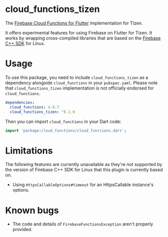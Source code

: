 # cloud_functions_tizen

The [Firebase Cloud Functions for Flutter](https://pub.dev/packages/cloud_functions) implementation for Tizen.

It offers experimental features for using Firebase on Flutter for Tizen. It works by wrapping cross-compiled libraries that are based on the [Firebase C++ SDK](https://github.com/firebase/firebase-cpp-sdk) for Linux.

# Usage

To use this package, you need to include `cloud_functions_tizen` as a dependency alongside `cloud_functions` in your `pubspec.yaml`. Please note that `cloud_functions_tizen` implementation is not officially endorsed for `cloud_functions`.

```yaml
dependencies:
  cloud_functions: 4.0.7
  cloud_functions_tizen: ^0.1.0
```

Then you can import `cloud_functions` in your Dart code:

```dart
import 'package:cloud_functions/cloud_functions.dart';
```

# Limitations

The following features are currently unavailable as they're not supported by the version of Firebase C++ SDK for Linux that this plugin is currently based on.

- Using `HttpsCallableOptions#timeout` for an HttpsCallable instance's options.

# Known bugs

- The code and details of `FirebaseFunctionsException` aren't properly provided.
